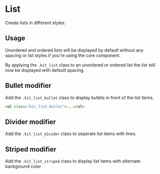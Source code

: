 # List

Create lists in different styles.

## Usage

Unordered and ordered lists will be displayed by default without any spacing or list styles if you're using the core component.

By applying the `.kit_list` class to an unordered or ordered list the list will now be displayed with default spacing.

## Bullet modifier

Add the `.kit_list_bullet` class to display bullets in front of the list items.

```html
<ul class="kit_list_bullet">...</ul>
```

## Divider modifier

Add the `.kit_list_divider` class to seperate list items with lines.

## Striped modifier

Add the `.kit_list_striped` class to display list items with alternate background color

